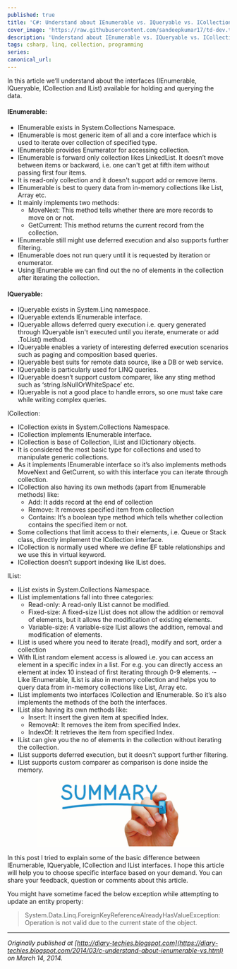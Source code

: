```yaml
---
published: true
title: 'C#: Understand about IEnumerable vs. IQueryable vs. ICollection vs. IList'
cover_image: 'https://raw.githubusercontent.com/sandeepkumar17/td-dev.to/master/assets/blog-cover/tips_tricks.png'
description: 'Understand about IEnumerable vs. IQueryable vs. ICollection vs. IList and review the differences'
tags: csharp, linq, collection, programming 
series:
canonical_url:
---
```


In this article we’ll understand about the interfaces (IEnumerable, IQueryable, ICollection and IList) available for holding and querying the data.


#### IEnumerable: 
- IEnumerable exists in System.Collections Namespace.
- IEnumerable is most generic item of all and a core interface which is used to iterate over collection of specified type.
- IEnumerable provides Enumerator for accessing collection.
- IEnumerable is forward only collection likes LinkedList. It doesn’t move between items or backward, i.e. one can't get at fifth item without passing first four items.
- It is read-only collection and it doesn't support add or remove items.
- IEnumerable is best to query data from in-memory collections like List, Array etc.
- It mainly implements two methods:
    - MoveNext: This method tells whether there are more records to move on or not.
    - GetCurrent: This method returns the current record from the collection.
- IEnumerable still might use deferred execution and also supports further filtering.
- IEnumerable does not run query until it is requested by iteration or enumerator.
- Using IEnumerable we can find out the no of elements in the collection after iterating the collection.

#### IQueryable: 
- IQueryable exists in System.Linq namespace.
- IQueryable extends IEnumerable interface.
- IQueryable allows deferred query execution i.e. query generated through IQueryable isn't executed until you iterate, enumerate or add .ToList() method.
- IQueryable enables a variety of interesting deferred execution scenarios such as paging and composition based queries.
- IQueryable best suits for remote data source, like a DB or web service.
- IQueryable is particularly used for LINQ queries.
- IQueryable doesn’t support custom comparer, like any sting method such as ‘string.IsNullOrWhiteSpace’ etc.
- IQueryable is not a good place to handle errors, so one must take care while writing complex queries.

ICollection: 
- ICollection exists in System.Collections Namespace.
- ICollection implements IEnumerable interface.
- ICollection is base of Collection<T>, IList<T> and IDictionary objects.
- It is considered the most basic type for collections and used to manipulate generic collections.
- As it implements IEnumerable interface so it’s also implements methods MoveNext and GetCurrent, so with this interface you can iterate through collection.
- ICollection also having its own methods (apart from IEnumerable methods) like:
    - Add: It adds record at the end of collection
    - Remove: It removes specified item from collection
    - Contains: It’s a boolean type method which tells whether collection contains the specified item or not.
- Some collections that limit access to their elements, i.e. Queue or Stack class, directly implement the ICollection interface.
- ICollection is normally used where we define EF table relationships and we use this in virtual keyword.
- ICollection doesn’t support indexing like IList does.

IList: 
- IList exists in System.Collections Namespace.
- IList implementations fall into three categories:
    - Read-only: A read-only IList cannot be modified.
    - Fixed-size: A fixed-size IList does not allow the addition or removal of elements, but it allows the modification of existing elements.
    - Variable-size: A variable-size IList allows the addition, removal and modification of elements.
- IList is used where you need to iterate (read), modify and sort, order a collection
- With IList random element access is allowed i.e. you can access an element in a specific index in a list. For e.g. you can directly access an element at index 10 instead of first iterating through 0-9 elements.
·- Like IEnumerable, IList is also in memory collection and helps you to query data from in-memory collections like List, Array etc.
- IList implements two interfaces ICollection and IEnumerable. So it’s also implements the methods of the both the interfaces.
- IList also having its own methods like:
    - Insert: It insert the given item at specified Index.
    - RemoveAt: It removes the item from specified Index.
    - IndexOf: It retrieves the item from specified Index.
- IList can give you the no of elements in the collection without iterating the collection.
- IList supports deferred execution, but it doesn't support further filtering.
- IList supports custom comparer as comparison is done inside the memory.

<div style="text-align:center">
  <img src="https://raw.githubusercontent.com/sandeepkumar17/td-dev.to/master/assets/summary.png" />
</div>

In this post I tried to explain some of the basic difference between IEnumerable, IQueryable, ICollection and IList interfaces. I hope this article will help you to choose specific interface based on your demand. You can share your feedback, question or comments about this article.

You might have sometime faced the below exception while attempting to update an entity property:

> System.Data.Linq.ForeignKeyReferenceAlreadyHasValueException: Operation is not valid due to the current state of the object.

---
_Originally published at [http://diary-techies.blogspot.com](https://diary-techies.blogspot.com/2014/03/c-understand-about-ienumerable-vs.html) on 
March 14, 2014._
